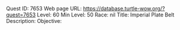 Quest ID: 7653
Web page URL: https://database.turtle-wow.org/?quest=7653
Level: 60
Min Level: 50
Race: nil
Title: Imperial Plate Belt
Description: 
Objective: 
